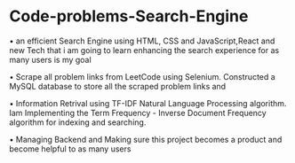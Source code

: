 # Code-problems-Search-Engine

•	an efficient Search Engine using HTML, CSS and JavaScript,React and new Tech that i am going to learn enhancing the search experience for as many users is my goal 

•	Scrape all problem links from LeetCode using Selenium. Constructed a MySQL database to store all the scraped problem links and 

•	Information Retrival using TF-IDF Natural Language Processing algorithm. Iam Implementing the Term Frequency - Inverse Document Frequency algorithm for indexing and searching.

•	Managing Backend and Making sure this project becomes a product and become helpful to as many users
